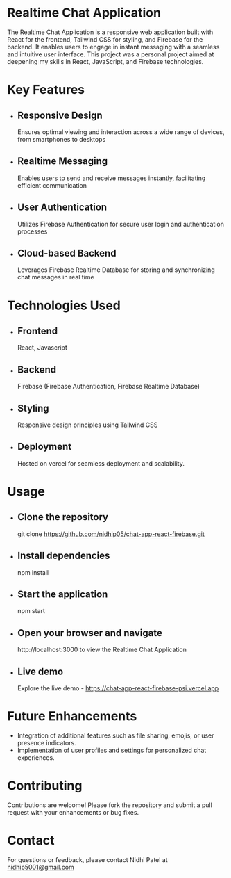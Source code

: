 # Realtime Chat Application

The Realtime Chat Application is a responsive web application built with React for the frontend, Tailwind CSS for styling, and Firebase for the backend. It enables users to engage in instant messaging with a seamless and intuitive user interface. This project was a personal project aimed at deepening my skills in React, JavaScript, and Firebase technologies.


# Key Features

- ## Responsive Design
  Ensures optimal viewing and interaction across a wide range of devices, from smartphones to desktops
- ## Realtime Messaging
  Enables users to send and receive messages instantly, facilitating efficient communication
- ## User Authentication
  Utilizes Firebase Authentication for secure user login and authentication processes
- ## Cloud-based Backend
  Leverages Firebase Realtime Database for storing and synchronizing chat messages in real time


# Technologies Used

 - ## Frontend
   React, Javascript
 - ## Backend
   Firebase (Firebase Authentication, Firebase Realtime Database)
 - ## Styling
   Responsive design principles using Tailwind CSS
 - ## Deployment
   Hosted on vercel for seamless deployment and scalability.


# Usage

 - ## Clone the repository
   git clone https://github.com/nidhip05/chat-app-react-firebase.git
 - ## Install dependencies
   npm install
 - ## Start the application
   npm start
 - ## Open your browser and navigate
   http://localhost:3000 to view the Realtime Chat Application
 - ## Live demo
   Explore the live demo - https://chat-app-react-firebase-psi.vercel.app

# Future Enhancements

 - Integration of additional features such as file sharing, emojis, or user presence indicators.
 - Implementation of user profiles and settings for personalized chat experiences.


# Contributing

Contributions are welcome! Please fork the repository and submit a pull request with your enhancements or bug fixes.


# Contact
For questions or feedback, please contact Nidhi Patel at nidhip5001@gmail.com

   

